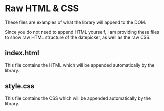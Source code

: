 # Raw HTML & CSS

These files are examples of what the library will append to the DOM.

Since you do not need to append HTML yourself, I am providing these files to show
raw HTML structure of the datepicker, as well as the raw CSS.

## index.html

This file contains the HTML which will be appended automatically by the library.

## style.css

This file contains the CSS which will be appended automatically by the library.